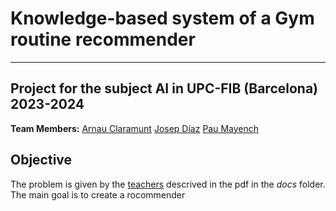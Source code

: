 # Knowledge-based system of a Gym routine recommender
---
Project for the subject AI in UPC-FIB (Barcelona) 2023-2024
---

**Team Members:**
[Arnau Claramunt](https://github.com/ArnauCS03)
[Josep Díaz](https://github.com/Nascarin)
[Pau Mayench](https://github.com/PauMayench)

## Objective
The problem is given by the [teachers](https://www.fib.upc.edu/es/estudios/grados/grado-en-ingenieria-informatica/plan-de-estudios/asignaturas/IA) descrived in the pdf in the *docs* folder.
The main goal is to create a rocommender
